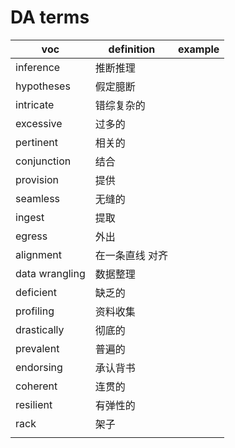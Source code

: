 # DA terms



&#x20;

| voc            | definition | example |
| -------------- | ---------- | ------- |
| inference      | 推断推理       |         |
| hypotheses     | 假定臆断       |         |
| intricate      | 错综复杂的      |         |
| excessive      | 过多的        |         |
| pertinent      | 相关的        |         |
| conjunction    | 结合         |         |
| provision      | 提供         |         |
| seamless       | 无缝的        |         |
| ingest         | 提取         |         |
| egress         | 外出         |         |
| alignment      | 在一条直线 对齐   |         |
| data wrangling | 数据整理       |         |
| deficient      | 缺乏的        |         |
| profiling      | 资料收集       |         |
| drastically    | 彻底的        |         |
| prevalent      | 普遍的        |         |
| endorsing      | 承认背书       |         |
| coherent       | 连贯的        |         |
| resilient      | 有弹性的       |         |
| rack           | 架子         |         |
|                |            |         |
